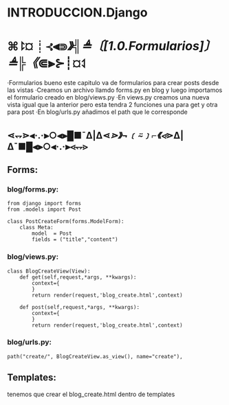# INTRODUCCION.Django

# ⌘⥏¤┊⊰⫷⋑_》╣≜〔[1.0.Formularios]〕≜╠《_⋐⫸⊱┊¤⥑
·Formularios bueno este capitulo va de formularios para 
crear posts desde las vistas
·Creamos un archivo llamdo forms.py en blog y luego 
importamos el formulario creado en blog/views.py 
·En views.py creamos una nueva vista igual que la anterior
pero esta tendra 2 funciones una para get y otra para post
·En blog/urls.py  añadimos el path que le corresponde
## ⋖⥐⋗⫷·.·⫸○⫷⫸█■¯Δ|Δ⋖_⋗》¬﹝⍨﹞⌐《⋖_⋗Δ|Δ¯■█⫷⫸○⫷·.·⫸⋖⥐⋗

## Forms:

### blog/forms.py:
    from django import forms
    from .models import Post

    class PostCreateForm(forms.ModelForm):
        class Meta:
            model  = Post
            fields = ("title","content")
### blog/views.py:
    class BlogCreateView(View):
        def get(self,request,*args, **kwargs):
            context={
            }
            return render(request,'blog_create.html',context)
        
        def post(self,request,*args, **kwargs):
            context={
            }
            return render(request,'blog_create.html',context)
### blog/urls.py:
    path("create/", BlogCreateView.as_view(), name="create"),

## Templates:
tenemos que crear el blog_create.html dentro de templates        
